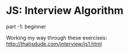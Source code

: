 # JS: Interview Algorithm
part -1: beginner

Working my way through these exercises: http://thatjsdude.com/interview/js1.html